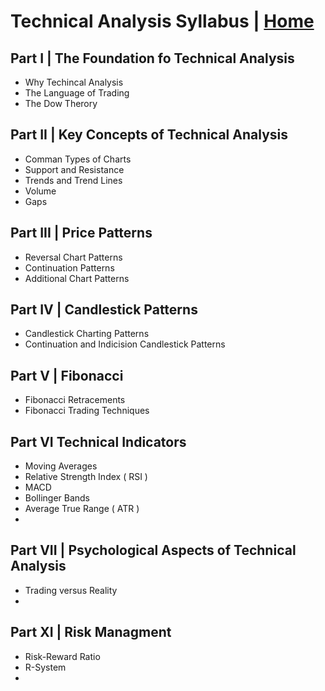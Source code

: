 # Technical Analysis Syllabus | <a href="">Home</a> 
## Part I | The Foundation fo Technical Analysis
* Why Techincal Analysis
* The Language of Trading
* The Dow Therory
## Part II | Key Concepts of Technical Analysis
* Comman Types of Charts
* Support and Resistance
* Trends and Trend Lines
* Volume
* Gaps
## Part III | Price Patterns
* Reversal Chart Patterns
* Continuation Patterns
* Additional Chart Patterns
## Part IV | Candlestick Patterns
* Candlestick Charting Patterns
* Continuation and Indicision Candlestick Patterns
## Part V | Fibonacci
* Fibonacci Retracements
* Fibonacci Trading Techniques
## Part VI Technical Indicators
* Moving Averages
* Relative Strength Index ( RSI )
* MACD
* Bollinger Bands
* Average True Range ( ATR )
*
## Part VII | Psychological Aspects of Technical Analysis
* Trading versus Reality
* 
## Part XI | Risk Managment
* Risk-Reward Ratio
* R-System
* 
